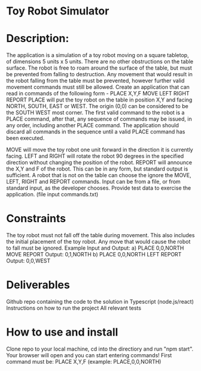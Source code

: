 # Toy Robot Simulator

# Description:
The application is a simulation of a toy robot moving on a square tabletop,
of dimensions 5
units x 5 units.
There are no other obstructions on the table surface.
The robot is free to roam around the surface of the table, but must be
prevented from falling to
destruction. Any movement that would result in the robot falling from the
table must be prevented, however further valid movement commands
must still be allowed.
Create an application that can read in commands of the following form -
PLACE X,Y,F
MOVE
LEFT
RIGHT
REPORT
PLACE will put the toy robot on the table in position X,Y and facing
NORTH, SOUTH, EAST or
WEST.
The origin 0,0 can be considered to be the SOUTH WEST most corner.
The first valid command to the robot is a PLACE command, after that, any
sequence of
commands may be issued, in any order, including another PLACE
command. The application
should discard all commands in the sequence until a valid PLACE
command has been
executed.

MOVE will move the toy robot one unit forward in the direction it is
currently facing.
LEFT and RIGHT will rotate the robot 90 degrees in the specified direction
without changing
the position of the robot.
REPORT will announce the X,Y and F of the robot. This can be in any form,
but standard
output is sufficient.
A robot that is not on the table can choose the ignore the MOVE, LEFT,
RIGHT and REPORT
commands.
Input can be from a file, or from standard input, as the developer chooses.
Provide test data to exercise the application. (file input commands.txt)

# Constraints
The toy robot must not fall off the table during movement. This also includes
the initial
placement of the toy robot.
Any move that would cause the robot to fall must be ignored.
Example Input and Output:
a)
PLACE 0,0,NORTH
MOVE
REPORT
Output: 0,1,NORTH
b)
PLACE 0,0,NORTH
LEFT
REPORT
Output: 0,0,WEST


# Deliverables
Github repo containing the code to the solution in Typescript (node.js/react)
Instructions on how to run the project
All relevant tests

# How to use and install
Clone repo to your local machine, cd into the directiory and run "npm start". 
Your browser will open and you can start entering commands! 
First command must be: PLACE X,Y,F (example: PLACE,0,0,NORTH)
